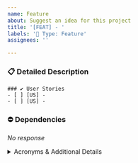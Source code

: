 ```yaml
---
name: Feature
about: Suggest an idea for this project
title: '[FEAT] - '
labels: '🚀 Type: Feature'
assignees: ''

---
```


### 📋 Detailed Description

<Describe the deliverable that defines this feature which will advance or be an outcome of an EPIC>

```[tasklist]
### ✔️ User Stories
- [ ] [US] -
- [ ] [US] -
```
### ⛔ Dependencies

_No response_

<details><summary>Acronyms & Additional Details</summary>
<p>



</p>
</details> 